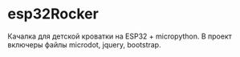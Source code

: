 # esp32Rocker
Качалка для детской кроватки на ESP32 + micropython.
В проект включеры файлы microdot, jquery, bootstrap.
